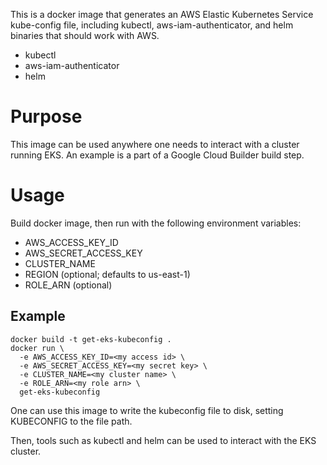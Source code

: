 This is a docker image that generates an AWS Elastic Kubernetes Service kube-config file, including
kubectl, aws-iam-authenticator, and helm binaries that should work with AWS.

  * kubectl
  * aws-iam-authenticator
  * helm

# Purpose
This image can be used anywhere one needs to interact with a cluster running EKS. 
An example is a part of a Google Cloud Builder build step.


# Usage
Build docker image, then run with the following environment variables:

  * AWS_ACCESS_KEY_ID
  * AWS_SECRET_ACCESS_KEY
  * CLUSTER_NAME
  * REGION (optional; defaults to us-east-1)
  * ROLE_ARN (optional)


## Example

    docker build -t get-eks-kubeconfig . 
    docker run \
      -e AWS_ACCESS_KEY_ID=<my access id> \
      -e AWS_SECRET_ACCESS_KEY=<my secret key> \
      -e CLUSTER_NAME=<my cluster name> \
      -e ROLE_ARN=<my role arn> \
      get-eks-kubeconfig


One can use this image to write the kubeconfig file to disk, setting KUBECONFIG to the file path.

Then, tools such as kubectl and helm can be used to interact with the EKS cluster.
